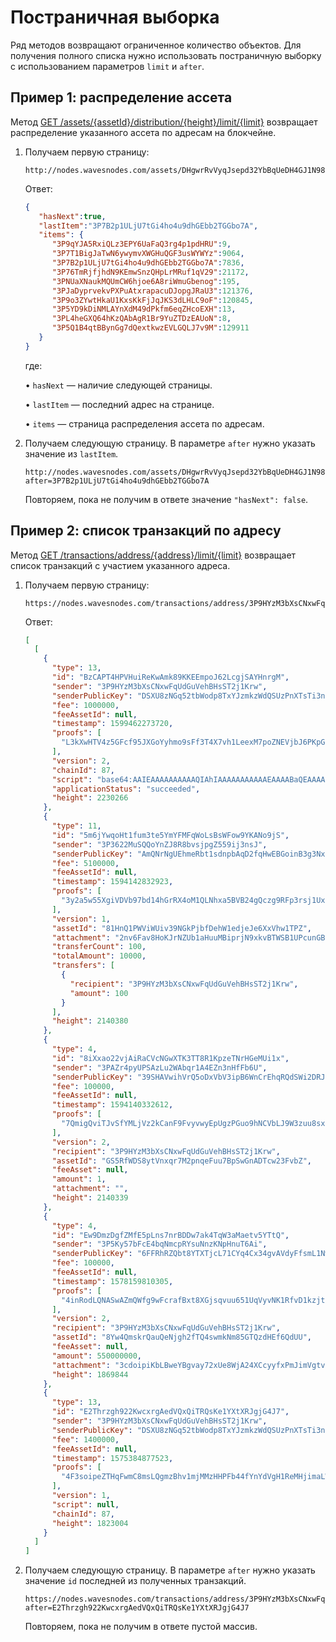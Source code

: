 # Постраничная выборка

Ряд методов возвращают ограниченное количество объектов. Для получения полного списка нужно использовать постраничную выборку с использованием параметров `limit` и `after`.

## Пример 1: распределение ассета

Метод [GET /assets/{assetId}/distribution/{height}/limit/{limit}](https://nodes.wavesnodes.com/api-docs/index.html#/assets/balanceDistributionAtHeight_1) возвращает распределение указанного ассета по адресам на блокчейне.

1. Получаем первую страницу:

   ```http
   http://nodes.wavesnodes.com/assets/DHgwrRvVyqJsepd32YbBqUeDH4GJ1N984X8QoekjgH8J/distribution/2304367/limit/10
   ```

   Ответ:

   ```json
   {
      "hasNext":true,
      "lastItem":"3P7B2p1ULjU7tGi4ho4u9dhGEbb2TGGbo7A",
      "items": {
         "3P9qYJA5RxiQLz3EPY6UaFaQ3rg4p1pdHRU":9,
         "3P7T1BigJaTwN6ywymvXWGHuQGF3usWYWYz":9064,
         "3P7B2p1ULjU7tGi4ho4u9dhGEbb2TGGbo7A":7836,
         "3P76TmRjfjhdN9KEmwSnzQHpLrMRuf1qV29":21172,
         "3PNUaXNaukMQUmCW6hjoe6A8riWmuGbenog":195,
         "3PJaDyprvekvPXPuAtxrapacuDJopgJRaU3":121376,
         "3P9o3ZYwtHkaU1KxsKkFjJqJKS3dLHLC9oF":120845,
         "3P5YD9kDiNMLAYnXdM49dPkfm6eqZHcoEXH":13,
         "3PL4heGXQ64hKzQAbAgR1Br9YuZTDzEAUoN":8,
         "3P5Q1B4qtBBynGg7dQextkwzEVLGQLJ7v9M":129911
      }
   }
   ```

   где:

   • `hasNext` — наличие следующей страницы.

   • `lastItem` — последний адрес на странице.

   • `items` — страница распределения ассета по адресам.

2. Получаем следующую страницу. В параметре `after` нужно указать значение из `lastItem`.

   ```
   http://nodes.wavesnodes.com/assets/DHgwrRvVyqJsepd32YbBqUeDH4GJ1N984X8QoekjgH8J/distribution/2304367/limit/10?after=3P7B2p1ULjU7tGi4ho4u9dhGEbb2TGGbo7A
   ```

   Повторяем, пока не получим в ответе значение `"hasNext": false`.

## Пример 2: список транзакций по адресу

Метод [GET /transactions​/address​/{address}​/limit​/{limit}](https://nodes.wavesnodes.com/api-docs/index.html#/transactions/addressLimit_1) возвращает список транзакций с участием указанного адреса.

1. Получаем первую страницу:

   ```http
   https://nodes.wavesnodes.com/transactions/address/3P9HYzM3bXsCNxwFqUdGuVehBHsST2j1Krw/limit/5
   ```

   Ответ:

   ```json
   [
     [
       {
         "type": 13,
         "id": "BzCAPT4HPVHuiReKwAmk89KKEEmpoJ62LcgjSAYHnrgM",
         "sender": "3P9HYzM3bXsCNxwFqUdGuVehBHsST2j1Krw",
         "senderPublicKey": "DSXU8zNGq52tbWodp8TxYJzmkzWdQSUzPnXTsTi3ns8v",
         "fee": 1000000,
         "feeAssetId": null,
         "timestamp": 1599462273720,
         "proofs": [
           "L3kXwHTV4z5GFcf95JXGoYyhmo9sFf3T4X7vh1LeexM7poZNEVjbJ6PKpGnE6eMUdc42Zmr6yJQeuGkuzKwtHsP"
         ],
         "version": 2,
         "chainId": 87,
         "script": "base64:AAIEAAAAAAAAAAQIAhIAAAAAAAAAAAEAAAABaQEAAAAEY2FsbAAAAAAEAAAAB2Fzc2V0SWQBAAAAIMX6SSCEk9eQw75VOnmVi9MynhAS+sJMwHTrHS6ZbNa3BAAAAAlyZWNpcGllbnQBAAAAGgFUi4X8guYFA6UaWalwnv2bzYA6OOF4lbcpCQAETAAAAAIJAQAAAA5TY3JpcHRUcmFuc2ZlcgAAAAMJAQAAAAdBZGRyZXNzAAAAAQUAAAAJcmVjaXBpZW50AAAAAAAAAAlgBQAAAAdhc3NldElkCQAETAAAAAIJAQAAAARCdXJuAAAAAgUAAAAHYXNzZXRJZAAAAAAAAAERcAUAAAADbmlsAAAAAFRunt0=",
         "applicationStatus": "succeeded",
         "height": 2230266
       },
       {
         "type": 11,
         "id": "5m6jYwqoHt1fum3te5YmYFMFqWoLsBsWFow9YKANo9jS",
         "sender": "3P3622MuSQQoYnZJ8R8bvsjpgZ559ij3nsJ",
         "senderPublicKey": "AmQNrNgUEhmeRbt1sdnpbAqD2fqHwEBGoinB3g3NxucD",
         "fee": 5100000,
         "feeAssetId": null,
         "timestamp": 1594142832923,
         "proofs": [
           "3y2a5w55XgiVDVb97bd14hGrRX4oM1QLNhxa5BVB24gQczg9RFp3rsj1UxEjcRx7M3Q28B4K8S8xxmHyN4mhKbKb"
         ],
         "version": 1,
         "assetId": "81HnQ1PWViWUiv39NGkPjbfDehW1edjeJe6XxVhw1TPZ",
         "attachment": "2nv6Fav8HoKJrNZUb1aHuuMBiprjN9xkvBTWSB1UPcunGB3B83d9QQoeUiu7qJALFpxGmT7RuZAsFp6eTN2H3ZiWmruhQEKveeXVXfhP6jvZ6wSPhPvkJ7yPxbPaTauQZT3v4t1J8SU27VqNKKGpALDvDJcKVn1hr52HjkxXreTS4s",
         "transferCount": 100,
         "totalAmount": 10000,
         "transfers": [
           {
             "recipient": "3P9HYzM3bXsCNxwFqUdGuVehBHsST2j1Krw",
             "amount": 100
           }
         ],
         "height": 2140380
       },
       {
         "type": 4,
         "id": "8iXxao22vjAiRaCVcNGwXTK3TT8R1KpzeTNrHGeMUi1x",
         "sender": "3PAZr4pyUPSAzLu2WAbqr1A4EZn3nHfFb6U",
         "senderPublicKey": "39SHAVwihVrQ5oDxVbV3ipB6WnCrEhqRQdSWi2DRJnR9",
         "fee": 100000,
         "feeAssetId": null,
         "timestamp": 1594140332612,
         "proofs": [
           "7QmigQviTJvSfYMLjVz2kCanF9FvyvwyEpUgzPGuo9hNCVbLJ9W3zuu8sxUk56GXTCRjv4qFuP23sGSoxfSt9T4"
         ],
         "version": 2,
         "recipient": "3P9HYzM3bXsCNxwFqUdGuVehBHsST2j1Krw",
         "assetId": "GS5RfWDS8ytVnxqr7M2pnqeFuu7BpSwGnADTcw23FvbZ",
         "feeAsset": null,
         "amount": 1,
         "attachment": "",
         "height": 2140339
       },
       {
         "type": 4,
         "id": "Ew9DmzDgfZMfE5pLns7nrBDDw7ak4TqW3aMaetv5YTtQ",
         "sender": "3P5Ky57bFcE4bqNmcpRYsuNnzKNpHnuT6Ai",
         "senderPublicKey": "6FFRhRZQbt8YTXTjcL71CYq4Cx34gvAVdyFfsmL1Nw3q",
         "fee": 100000,
         "feeAssetId": null,
         "timestamp": 1578159810305,
         "proofs": [
           "4inRodLQNASwAZmQWfg9wFcrafBxt8XGjsqvuu651UqVyvNK1RfvD1kzjtP3gqRsTaN5tRFReM2UsDHtq8QL83po"
         ],
         "version": 2,
         "recipient": "3P9HYzM3bXsCNxwFqUdGuVehBHsST2j1Krw",
         "assetId": "8Yw4QmskrQauQeNjgh2fTQ4swmkNm85GTQzdHEf6QdUU",
         "feeAsset": null,
         "amount": 550000000,
         "attachment": "3cdoipiKbLBweYBgvay72xUe8WjA24XCcyyfxPmJimVgtvSUfecpFhFe2GdotgUwNhHKT6dqAHcp8FeESFpqPv3RoxcSR62Bv3LG",
         "height": 1869844
       },
       {
         "type": 13,
         "id": "E2Thrzgh922KwcxrgAedVQxQiTRQsKe1YXtXRJgjG4J7",
         "sender": "3P9HYzM3bXsCNxwFqUdGuVehBHsST2j1Krw",
         "senderPublicKey": "DSXU8zNGq52tbWodp8TxYJzmkzWdQSUzPnXTsTi3ns8v",
         "fee": 1400000,
         "feeAssetId": null,
         "timestamp": 1575384877523,
         "proofs": [
           "4F3soipeZTHqFwmC8msLQgmzBhv1mjMMzHHPFb44fYnYdVgH1ReMHjimaLWPjKRRwL8UUwCczsAe3HKjbkcEuXvz"
         ],
         "version": 1,
         "script": null,
         "chainId": 87,
         "height": 1823004
       }
     ]
   ]
   ```

2. Получаем следующую страницу. В параметре `after` нужно указать значение `id` последней из полученных транзакций.

   ```
   https://nodes.wavesnodes.com/transactions/address/3P9HYzM3bXsCNxwFqUdGuVehBHsST2j1Krw/limit/5?after=E2Thrzgh922KwcxrgAedVQxQiTRQsKe1YXtXRJgjG4J7
   ```

   Повторяем, пока не получим в ответе пустой массив.
